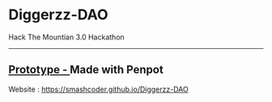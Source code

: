 # Diggerzz-DAO
Hack The Mountian 3.0 Hackathon

---
[**Prototype** - ](https://design.penpot.app/#/view/e50010e0-364a-11ed-a332-c67f7655c7b3?page-id=e50010e1-364a-11ed-a332-c67f7655c7b3&section=interactions&index=0&share-id=38a49500-36a4-11ed-a5c2-cf2300df1f4f)
Made with Penpot
---
Website : https://smashcoder.github.io/Diggerzz-DAO
